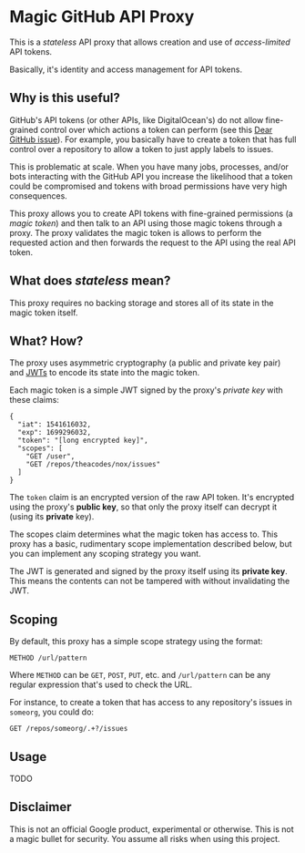 # Magic GitHub API Proxy

This is a *stateless* API proxy that allows creation and use of *access-limited* API tokens.

Basically, it's identity and access management for API tokens.


## Why is this useful?

GitHub's API tokens (or other APIs, like DigitalOcean's) do not allow fine-grained control over which actions a token can perform (see this [Dear GitHub issue](https://github.com/dear-github/dear-github/issues/113)). For example, you basically have to create a token that has full control over a repository to allow a token to just apply labels to issues.

This is problematic at scale. When you have many jobs, processes, and/or bots interacting with the GitHub API you increase the likelihood that a token could be compromised and tokens with broad permissions have very high consequences.

This proxy allows you to create API tokens with fine-grained permissions (a *magic token*) and then talk to an API using those magic tokens through a proxy. The proxy validates the magic token is allows to perform the requested action and then forwards the request to the API using the real API token.


## What does *stateless* mean?

This proxy requires no backing storage and stores all of its state in the magic token itself.


## What? How?

The proxy uses asymmetric cryptography (a public and private key pair) and [JWTs](https://jwt.io) to encode its state into the magic token.

Each magic token is a simple JWT signed by the proxy's *private key* with these claims:

```
{
  "iat": 1541616032,
  "exp": 1699296032,
  "token": "[long encrypted key]",
  "scopes": [
    "GET /user",
    "GET /repos/theacodes/nox/issues"
  ]
}
```

The `token` claim is an encrypted version of the raw API token. It's encrypted using the proxy's **public key**, so that only the proxy itself can decrypt it (using its **private** key).

The scopes claim determines what the magic token has access to. This proxy has a basic, rudimentary scope implementation described below, but you can implement any scoping strategy you want.

The JWT is generated and signed by the proxy itself using its **private key**. This means the contents can not be tampered with without invalidating the JWT.


## Scoping

By default, this proxy has a simple scope strategy using the format:

```
METHOD /url/pattern
```

Where `METHOD` can be `GET`, `POST`, `PUT`, etc. and `/url/pattern` can be any regular expression that's used to check the URL.

For instance, to create a token that has access to any repository's issues in `someorg`, you could do:

```
GET /repos/someorg/.+?/issues
```


## Usage

TODO


## Disclaimer

This is not an official Google product, experimental or otherwise. This is not a magic bullet for security. You assume all risks when using this project.
